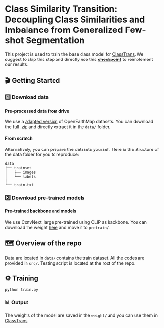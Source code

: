 # Class Similarity Transition: Decoupling Class Similarities and Imbalance from Generalized Few-shot Segmentation

This project is used to train the base class model for [ClassTrans](https://github.com/earth-insights/ClassTrans). We suggest to skip this step and directly use this **[checkpoint](https://drive.google.com/file/d/1H9Z9bLU46tDoqXHEhc4BduQ_Vs2RqGvM/view?usp=sharing)** to reimplement our results.

## &#x1F3AC; Getting Started

### :one: Download data

#### Pre-processed data from drive

We use a [adapted version](https://zenodo.org/records/10828417) of OpenEarthMap datasets. You can download the full .zip and directly extract it in the `data/` folder.

#### From scratch

Alternatively, you can prepare the datasets yourself. Here is the structure of the data folder for you to reproduce:

```
data
├── trainset
│   ├── images
│   └── labels
|
└── train.txt
```

### :two: Download pre-trained models

#### Pre-trained backbone and models
We use ConvNext_large pre-trained using CLIP as backbone. You can download the weight [here](https://huggingface.co/laion/CLIP-convnext_large_d_320.laion2B-s29B-b131K-ft-soup/tree/main) and move it to `pretrain/`.

## &#x1F5FA; Overview of the repo

Data are located in `data/` contains the train dataset. All the codes are provided in `src/`. Testing script is located at the root of the repo.

## &#x2699; Training 

```bash
python train.py 
```

### &#x1F4CA; Output

The weights of the model are saved in the `weight/` and you can use them in [ClassTrans](https://github.com/earth-insights/ClassTrans/tree/main).



















